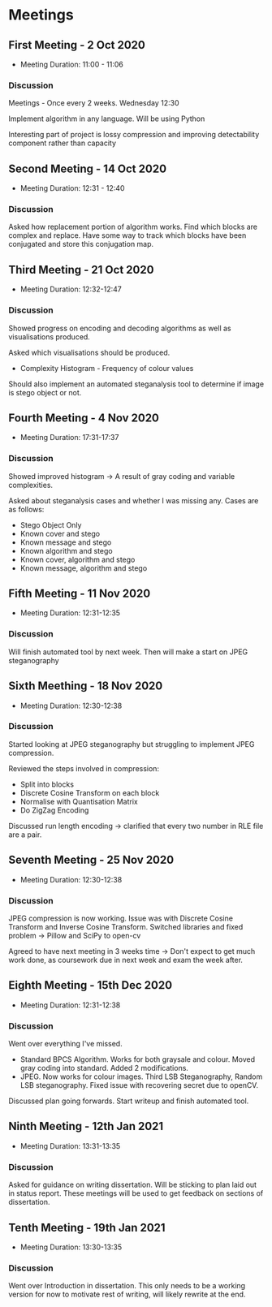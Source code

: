 # Meetings 

## First Meeting - 2 Oct 2020

* Meeting Duration: 11:00 - 11:06

### Discussion

Meetings - Once every 2 weeks. Wednesday 12:30

Implement algorithm in any language. Will be using Python

Interesting part of project is lossy compression and improving detectability component rather than capacity

## Second Meeting - 14 Oct 2020

* Meeting Duration: 12:31 - 12:40

### Discussion

Asked how replacement portion of algorithm works. Find which blocks are complex and replace. Have some way to track which blocks have been conjugated and store this conjugation map. 

## Third Meeting - 21 Oct 2020

* Meeting Duration: 12:32-12:47

### Discussion

Showed progress on encoding and decoding algorithms as well as visualisations produced.

Asked which visualisations should be produced.
- Complexity Histogram - Frequency of colour values

Should also implement an automated steganalysis tool to determine if image is stego object or not.

## Fourth Meeting - 4 Nov 2020

* Meeting Duration: 17:31-17:37

### Discussion 

Showed improved histogram -> A result of gray coding and variable complexities. 

Asked about steganalysis cases and whether I was missing any. Cases are as follows:
- Stego Object Only
- Known cover and stego
- Known message and stego
- Known algorithm and stego
- Known cover, algorithm and stego
- Known message, algorithm and stego

## Fifth Meeting - 11 Nov 2020

* Meeting Duration: 12:31-12:35

### Discussion 

Will finish automated tool by next week. Then will make a start on JPEG steganography


## Sixth Meething - 18 Nov 2020

* Meeting Duration: 12:30-12:38

### Discussion

Started looking at JPEG steganography but struggling to implement JPEG compression.

Reviewed the steps involved in compression:
- Split into blocks
- Discrete Cosine Transform on each block
- Normalise with Quantisation Matrix
- Do ZigZag Encoding

Discussed run length encoding -> clarified that every two number in RLE file are a pair. 

## Seventh Meeting - 25 Nov 2020

* Meeting Duration: 12:30-12:38

### Discussion

JPEG compression is now working. Issue was with Discrete Cosine Transform and Inverse Cosine Transform. Switched libraries and fixed problem -> Pillow and SciPy to open-cv

Agreed to have next meeting in 3 weeks time -> Don't expect to get much work done, as coursework due in next week and exam the week after.


## Eighth Meeting - 15th Dec 2020

* Meeting Duration: 12:31-12:38

### Discussion

Went over everything I've missed. 
- Standard BPCS Algorithm. Works for both graysale and colour. Moved gray coding into standard. Added 2 modifications.
- JPEG. Now works for colour images. Third LSB Steganography, Random LSB steganography. Fixed issue with recovering secret due to openCV.

Discussed plan going forwards. Start writeup and finish automated tool.

## Ninth Meeting - 12th Jan 2021

* Meeting Duration: 13:31-13:35

### Discussion

Asked for guidance on writing dissertation. Will be sticking to plan laid out in status report. These meetings will be used to get feedback on sections of dissertation.

## Tenth Meeting - 19th Jan 2021

* Meeting Duration: 13:30-13:35

### Discussion

Went over Introduction in dissertation. This only needs to be a working version for now to motivate rest of writing, will likely rewrite at the end.

